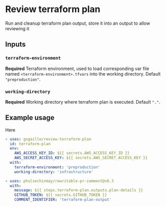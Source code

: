 # Review terraform plan

Run and cleanup terraform plan output, store it into an output to allow reviewing it
## Inputs
### `terraform-environment`

**Required** Terraform environment, used to load corresponding var file named `<terraform-environment>.tfvars`
into the working directory. Default `"preproduction"`.
### `working-directory`

**Required** Working directory where terraform plan is executed. Default `"."`.

## Example usage


Here

```yaml
- uses: gogaille/review-terraform-plan
  id: terraform-plan
  env:
    AWS_ACCESS_KEY_ID: ${{ secrets.AWS_ACCESS_KEY_ID }}
    AWS_SECRET_ACCESS_KEY: ${{ secrets.AWS_SECRET_ACCESS_KEY }}
  with:
    terraform-environment: 'preproduction'
    working-directory: 'infrastructure'

- uses: phulsechinmay/rewritable-pr-comment@v0.3
  with:
    message: ${{ steps.terraform-plan.outputs.plan-details }}
    GITHUB_TOKEN: ${{ secrets.GITHUB_TOKEN }}
    COMMENT_IDENTIFIER: 'terraform-plan-output'
```
